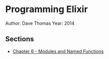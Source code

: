 # Programming Elixir

Author: Dave Thomas
Year: 2014

## Sections

- [Chapter 6 - Modules and Named Functions](chapter_06)
